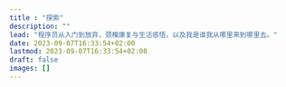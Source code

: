 ```yaml
---
title : "探索"
description: ""
lead: "程序员从入门到放弃，颈椎康复与生活感悟，以及我是谁我从哪里来到哪里去。"
date: 2023-09-07T16:33:54+02:00
lastmod: 2023-09-07T16:33:54+02:00
draft: false
images: []
---
```

